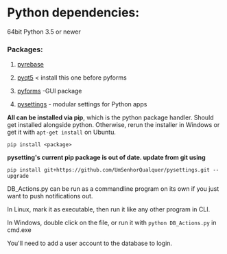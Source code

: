 # Python dependencies:

64bit Python 3.5 or newer

### Packages:

1. [pyrebase](https://github.com/thisbejim/Pyrebase)

2. [pyqt5](https://pypi.org/project/PyQt5/) < install this one before pyforms

3. [pyforms](https://github.com/UmSenhorQualquer/pyforms)  -GUI package

4. [pysettings](https://github.com/UmSenhorQualquer/pysettings) - modular settings for Python apps

**All can be installed via pip**, which is the python package handler. Should get installed alongside python. Otherwise, rerun the installer in Windows or get it with ```apt-get install``` on Ubuntu.
```
pip install <package>
```
**pysetting's current pip package is out of date. update from git
using**
```
pip install git+https://github.com/UmSenhorQualquer/pysettings.git --upgrade
```
DB_Actions.py can be run as a commandline program on its own if you just want to push notifications out.

In Linux, mark it as executable, then run it like any other program in CLI.

In Windows, double click on the file, or run it with ```python DB_Actions.py``` in cmd.exe

You'll need to add a user account to the database to login.
